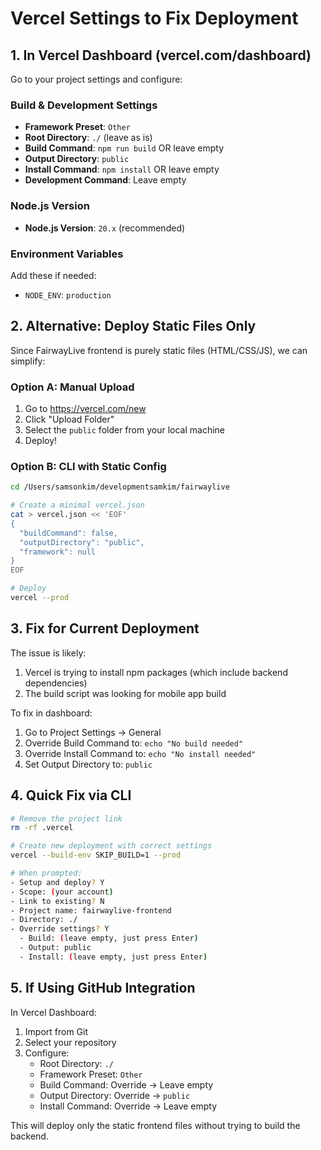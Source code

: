 # Vercel Settings to Fix Deployment

## 1. In Vercel Dashboard (vercel.com/dashboard)

Go to your project settings and configure:

### Build & Development Settings
- **Framework Preset**: `Other`
- **Root Directory**: `./` (leave as is)
- **Build Command**: `npm run build` OR leave empty
- **Output Directory**: `public`
- **Install Command**: `npm install` OR leave empty
- **Development Command**: Leave empty

### Node.js Version
- **Node.js Version**: `20.x` (recommended)

### Environment Variables
Add these if needed:
- `NODE_ENV`: `production`

## 2. Alternative: Deploy Static Files Only

Since FairwayLive frontend is purely static files (HTML/CSS/JS), we can simplify:

### Option A: Manual Upload
1. Go to https://vercel.com/new
2. Click "Upload Folder"
3. Select the `public` folder from your local machine
4. Deploy!

### Option B: CLI with Static Config
```bash
cd /Users/samsonkim/developmentsamkim/fairwaylive

# Create a minimal vercel.json
cat > vercel.json << 'EOF'
{
  "buildCommand": false,
  "outputDirectory": "public",
  "framework": null
}
EOF

# Deploy
vercel --prod
```

## 3. Fix for Current Deployment

The issue is likely:
1. Vercel is trying to install npm packages (which include backend dependencies)
2. The build script was looking for mobile app build

To fix in dashboard:
1. Go to Project Settings → General
2. Override Build Command to: `echo "No build needed"`
3. Override Install Command to: `echo "No install needed"`
4. Set Output Directory to: `public`

## 4. Quick Fix via CLI

```bash
# Remove the project link
rm -rf .vercel

# Create new deployment with correct settings
vercel --build-env SKIP_BUILD=1 --prod

# When prompted:
- Setup and deploy? Y
- Scope: (your account)
- Link to existing? N
- Project name: fairwaylive-frontend
- Directory: ./
- Override settings? Y
  - Build: (leave empty, just press Enter)
  - Output: public
  - Install: (leave empty, just press Enter)
```

## 5. If Using GitHub Integration

In Vercel Dashboard:
1. Import from Git
2. Select your repository
3. Configure:
   - Root Directory: `./`
   - Framework Preset: `Other`
   - Build Command: Override → Leave empty
   - Output Directory: Override → `public`
   - Install Command: Override → Leave empty

This will deploy only the static frontend files without trying to build the backend.